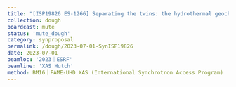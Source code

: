 ```yaml
---
title: "[ISP19826 ES-1266] Separating the twins: the hydrothermal geochemistry of Nb and Ta"
collection: dough
boardcast: mute
status: 'mute_dough'
category: synproposal
permalink: /dough/2023-07-01-SynISP19826
date: 2023-07-01
beamloc: '2023｜ESRF'
beamline: 'XAS Hutch'
method: BM16｜FAME-UHD XAS (International Synchrotron Access Program)
---
```

